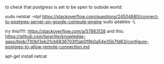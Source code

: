 to check that postgress is set to be open to outside world:

 sudo netstat -ntpl   https://stackoverflow.com/questions/24504680/connect-to-postgres-server-on-google-compute-engine
 sudo iptables -L
 


try this!!!!!: https://stackoverflow.com/a/57863128
and this: https://github.com/toraritte/knowledge-gaps/blob/730bf3eb21cb6836703f0ab0f9b0a54e35b7fd63/configure-postgres-to-allow-remote-connection.md

apt-get install netcat
